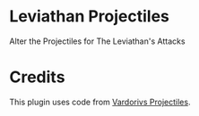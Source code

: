 # Leviathan Projectiles
Alter the Projectiles for The Leviathan's Attacks

# Credits
This plugin uses code from [Vardorivs Projectiles](https://github.com/InfernoStats/vardorvis-projectiles).